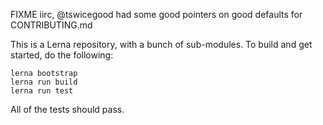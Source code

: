 FIXME iirc, @tswicegood had some good pointers on good defaults for CONTRIBUTING.md

This is a Lerna repository, with a bunch of sub-modules. To build and get started, do the following:

```
lerna bootstrap
lerna run build
lerna run test
```

All of the tests should pass.
